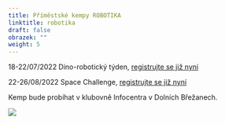 ```yaml
---
title: Příměstské kempy ROBOTIKA
linktitle: robotika
draft: false
obrazek: ""
weight: 5
---
```

18-22/07/2022 Dino-robotický týden, [registrujte se již nyní](<registrujte se již nyní>)

22-26/08/2022 Space Challenge, [registrujte se již nyní](https://kiddum.webooker.eu/Courses/Register/108663?returnUrl=Courses&tabName=detail)

Kemp bude probíhat v klubovně Infocentra v Dolních Břežanech.

![](/assets/media/kempy_robotika-1-.jpg)